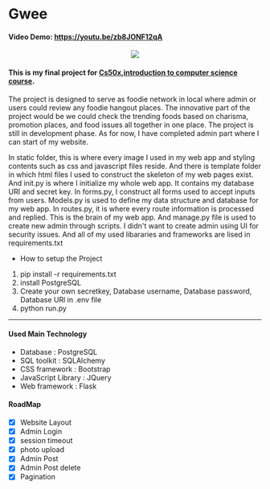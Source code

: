 # Gwee
#### Video Demo: https://youtu.be/zb8JONF12qA
<html>
 <div align = "center"> 
  <img src = "/review_post/static/img/Gwee_gwee.png">
  </div>

#### This is my final project for [Cs50x,introduction to computer science course](https://learning.edx.org/course/course-v1:HarvardX+CS50+X/home). 

<p>The project is designed to serve as foodie network in local where admin or users could review any foodie hangout places. The innovative part of the project would be we could check the trending foods based on charisma, promotion places, and food issues all together in one place. The project is still in development phase. As for now, I have completed admin part where I can start of my website.
 </p>
 <p>
  In static folder, this is where every image I used in my web app and styling contents such as css and javascript files reside. 
  And there is template folder in which html files I used to construct the skeleton of my web pages exist.
  And init.py is where I initialize my whole web app. It contains my database URI and secret key.
  In forms.py, I construct all forms used to accept inputs from users.
  Models.py is used to define my data structure and database for my web app.
  In routes.py, it is where every route information is processed and replied. This is the brain of my web app.
  And manage.py file is used to create new admin through scripts. I didn't want to create admin using UI for security issues.
  And all of my used libararies and frameworks are lised in requirements.txt 
 </p>
 
- How to setup the Project
 1. pip install -r requirements.txt
 2. install PostgreSQL
 3. Create your own secretkey, Database username, Database password, Database URl in .env file
 4. python run.py

<hr>

  #### Used Main Technology
- Database      : PostgreSQL
- SQL toolkit   : SQLAlchemy
- CSS framework : Bootstrap
- JavaScript Library : JQuery
- Web framework : Flask



#### RoadMap
- [x] Website Layout
- [x] Admin Login
- [x] session timeout 
- [x] photo upload
- [x] Admin Post
- [x] Admin  Post delete
- [x] Pagination
</html>
